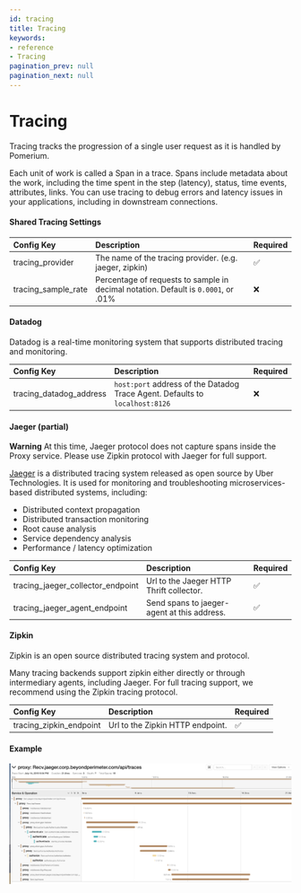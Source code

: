 ```yaml
---
id: tracing
title: Tracing
keywords:
- reference
- Tracing
pagination_prev: null
pagination_next: null
---
```



# Tracing
Tracing tracks the progression of a single user request as it is handled by Pomerium.

Each unit of work is called a Span in a trace. Spans include metadata about the work, including the time spent in the step (latency), status, time events, attributes, links. You can use tracing to debug errors and latency issues in your applications, including in downstream connections.

#### Shared Tracing Settings

| Config Key          | Description                                                                        | Required |
|:--------------------|:-----------------------------------------------------------------------------------|----------|
| tracing_provider    | The name of the tracing provider. (e.g. jaeger, zipkin)                            | ✅        |
| tracing_sample_rate | Percentage of requests to sample in decimal notation. Default is `0.0001`, or .01% | ❌        |

#### Datadog

Datadog is a real-time monitoring system that supports distributed tracing and monitoring.

| Config Key              | Description                                                                  | Required |
|:------------------------|:-----------------------------------------------------------------------------|----------|
| tracing_datadog_address | `host:port` address of the Datadog Trace Agent. Defaults to `localhost:8126` | ❌        |

#### Jaeger (partial)

**Warning** At this time, Jaeger protocol does not capture spans inside the Proxy service. Please use Zipkin protocol with Jaeger for full support.

[Jaeger](https://www.jaegertracing.io/) is a distributed tracing system released as open source by Uber Technologies. It is used for monitoring and troubleshooting microservices-based distributed systems, including:

- Distributed context propagation
- Distributed transaction monitoring
- Root cause analysis
- Service dependency analysis
- Performance / latency optimization

| Config Key                        | Description                                 | Required |
|:----------------------------------|:--------------------------------------------|----------|
| tracing_jaeger_collector_endpoint | Url to the Jaeger HTTP Thrift collector.    | ✅        |
| tracing_jaeger_agent_endpoint     | Send spans to jaeger-agent at this address. | ✅        |

#### Zipkin

Zipkin is an open source distributed tracing system and protocol.

Many tracing backends support zipkin either directly or through intermediary agents, including Jaeger. For full tracing support, we recommend using the Zipkin tracing protocol.

| Config Key              | Description                      | Required |
|:------------------------|:---------------------------------|----------|
| tracing_zipkin_endpoint | Url to the Zipkin HTTP endpoint. | ✅        |

#### Example

![jaeger example trace](img/jaeger.png)

